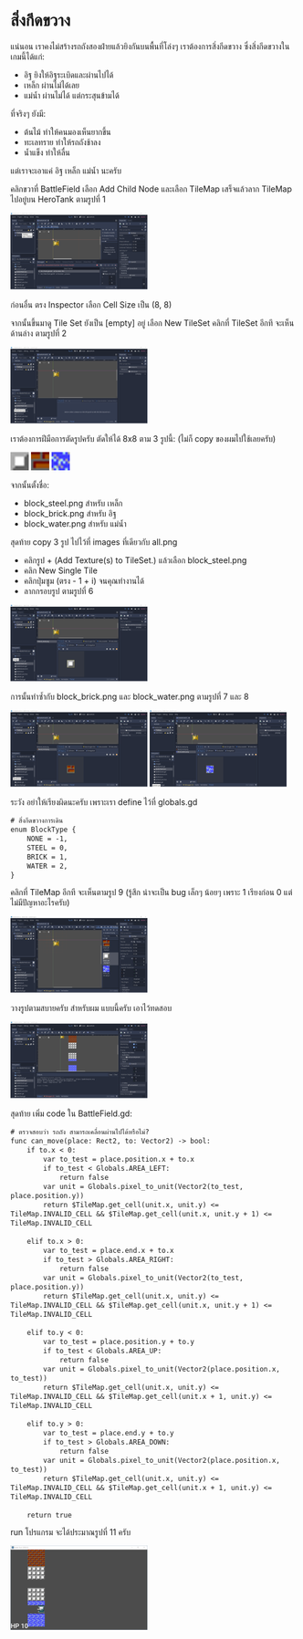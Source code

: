 # สิ่งกีดขวาง

แน่นอน เราคงไม่สร้างรถถังสองฝ่ายแล้วยิงกันบนพื้นที่โล่งๆ เราต้องการสิ่งกีดขวาง ซึ่งสิ่งกีดขวางในเกมนี้ได้แก่:

* อิฐ ยิงให้อิฐระเบิดและผ่านไปได้
* เหล็ก ผ่านไม่ได้เลย
* แม่น้ำ ผ่านไม่ได้ แต่กระสุนข้ามได้

ที่จริงๆ ยังมี:

* ต้นไม้ ทำให้คนมองเห็นยากขึ้น
* ทะเลทราย ทำให้รถถังช้าลง
* น้ำแข็ง ทำให้ลื่น

แต่เราจะเอาแค่ อิฐ เหล็ก แม่น้ำ นะครับ

คลิกขวาที่ BattleField เลือก Add Child Node และเลือก TileMap เสร็จแล้วลาก TileMap ไปอยู๋บน HeroTank ตามรูปที่ 1

[![รูปที่ 1](./images/thumbnails/04/01.png)](./images/normals/04/01.png)

ก่อนอื่น ตรง Inspector เลือก Cell Size เป็น (8, 8)

จากนั้นขึ้นมาดู Tile Set ยังเป็น [empty] อยู่ เลือก New TileSet คลิกที่ TileSet อีกทึ จะเห็นด้านล่าง ตามรูปที่ 2

[![รูปที่ 2](./images/thumbnails/04/02.png)](./images/normals/04/02.png)

เราต้องการฝีมือการตัดรูปครับ ตัดให้ได้ 8x8 ตาม 3 รูปนี้: (ไม่ก็ copy ของผมไปใช้เลยครับ)

[![รูปที่ 3](./images/thumbnails/04/03.png)](./images/normals/04/03.png)
[![รูปที่ 4](./images/thumbnails/04/04.png)](./images/normals/04/04.png)
[![รูปที่ 5](./images/thumbnails/04/05.png)](./images/normals/04/05.png)

จากนั้นตั้งชื่อ:

* block_steel.png สำหรับ เหล็ก
* block_brick.png สำหรับ อิฐ
* block_water.png สำหรับ แม่น้ำ

สุดท้าย copy 3 รูป ไปไว้ที่ images ที่เดียวกับ all.png

* คลิกรูป + (Add Texture(s) to TileSet.) แล้วเลือก block_steel.png
* คลิก New Single Tile
* คลิกปุ่มซูม (ตรง - 1 + i) จนคุณทำงานได้
* ลากกรอบรูป ตามรูปที่ 6

[![รูปที่ 6](./images/thumbnails/04/06.png)](./images/normals/04/06.png)

การนั้นทำซ้ำกับ block_brick.png และ block_water.png ตามรูปที่ 7 และ 8

[![รูปที่ 7](./images/thumbnails/04/07.png)](./images/normals/04/07.png)
[![รูปที่ 8](./images/thumbnails/04/08.png)](./images/normals/04/08.png)

ระวัง อย่าให้เรียงผิดนะครับ เพราะเรา define ไว้ที่ globals.gd

	# สิ่งกีดขวางการเดิน
	enum BlockType {
		NONE = -1,
		STEEL = 0,
		BRICK = 1,
		WATER = 2,
	}

คลิกที่ TileMap อีกที จะเห็นตามรูป 9 (รู้สึก น่าจะเป็น bug เล็กๆ น้อยๆ เพราะ 1 เรียงก่อน 0 แต่ไม่มีปัญหาอะไรครับ)

[![รูปที่ 9](./images/thumbnails/04/09.png)](./images/normals/04/09.png)

วางรูปตามสบายครับ สำหรับผม แบบนี้ครับ เอาไว้ทดสอบ

[![รูปที่ 10](./images/thumbnails/04/10.png)](./images/normals/04/10.png)

สุดท้าย เพิ่ม code ใน BattleField.gd:

	# ตรวจสอบว่า รถถัง สามารถเคลื่อนผ่านไปได้หรือไม่?
	func can_move(place: Rect2, to: Vector2) -> bool:
		if to.x < 0:
			var to_test = place.position.x + to.x
			if to_test < Globals.AREA_LEFT:
				return false
			var unit = Globals.pixel_to_unit(Vector2(to_test, place.position.y))
			return $TileMap.get_cell(unit.x, unit.y) <= TileMap.INVALID_CELL && $TileMap.get_cell(unit.x, unit.y + 1) <= TileMap.INVALID_CELL

		elif to.x > 0:
			var to_test = place.end.x + to.x
			if to_test > Globals.AREA_RIGHT:
				return false
			var unit = Globals.pixel_to_unit(Vector2(to_test, place.position.y))
			return $TileMap.get_cell(unit.x, unit.y) <= TileMap.INVALID_CELL && $TileMap.get_cell(unit.x, unit.y + 1) <= TileMap.INVALID_CELL

		elif to.y < 0:
			var to_test = place.position.y + to.y
			if to_test < Globals.AREA_UP:
				return false
			var unit = Globals.pixel_to_unit(Vector2(place.position.x, to_test))
			return $TileMap.get_cell(unit.x, unit.y) <= TileMap.INVALID_CELL && $TileMap.get_cell(unit.x + 1, unit.y) <= TileMap.INVALID_CELL

		elif to.y > 0:
			var to_test = place.end.y + to.y
			if to_test > Globals.AREA_DOWN:
				return false
			var unit = Globals.pixel_to_unit(Vector2(place.position.x, to_test))
			return $TileMap.get_cell(unit.x, unit.y) <= TileMap.INVALID_CELL && $TileMap.get_cell(unit.x + 1, unit.y) <= TileMap.INVALID_CELL

		return true

run โปรแกรม จะได้ประมาณรูปที่ 11 ครับ

[![รูปที่ 11](./images/thumbnails/04/11.png)](./images/normals/04/11.png)
